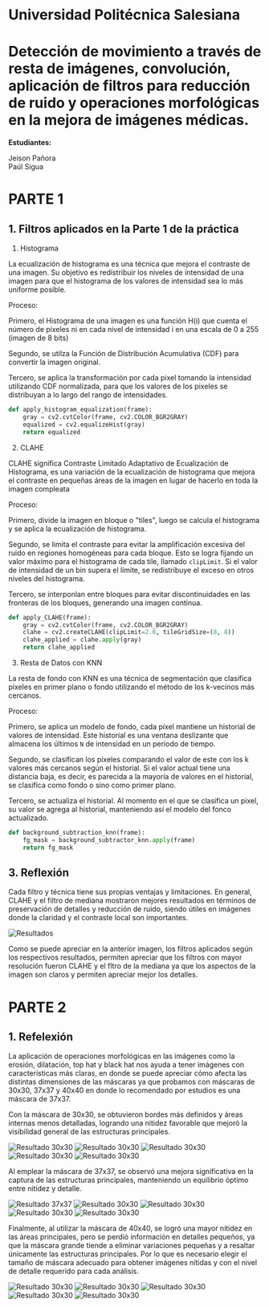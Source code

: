 # Universidad Politécnica Salesiana

# Detección de movimiento a través de resta de imágenes, convolución, aplicación de filtros para reducción de ruido y operaciones morfológicas en la mejora de imágenes médicas.

**Estudiantes:**

Jeison Pañora \
Paúl Sigua

# PARTE 1

## 1. Filtros aplicados en la Parte 1 de la práctica

1. Histograma

La ecualización de histograma es una técnica que mejora el contraste de una imagen. Su objetivo es redistribuir los niveles de intensidad de una imagen para que el histograma de los valores de intensidad sea lo más uniforme posible. 

Proceso:

Primero, el Histograma de una imagen es una función H(i) que cuenta el número de píxeles ni en cada nivel de intensidad i en una escala de 0 a 255 (imagen de 8 bits)

Segundo, se utilza la Función de Distribución Acumulativa (CDF) para convertir la imagen original.

Tercero, se aplica la transformación por cada pixel tomando la intensidad utilizando CDF normalizada, para que los valores de los pixeles se distribuyan a lo largo del rango de intensidades.

```py
def apply_histogram_equalization(frame):
    gray = cv2.cvtColor(frame, cv2.COLOR_BGR2GRAY)
    equalized = cv2.equalizeHist(gray)
    return equalized
```

2. CLAHE

CLAHE significa Contraste Limitado Adaptativo de Ecualización de Histograma, es una variación de la ecualización de histograma que mejora el contraste en pequeñas áreas de la imagen en lugar de hacerlo en toda la imagen compleata

Proceso:

Primero, divide la imagen en bloque o "tiles", luego se calcula el histograma y se aplica la ecualización de histograma.

Segundo, se limita el contraste para evitar la amplificación excesiva del ruido en regiones homogéneas para cada bloque. Esto se logra fijando un valor máximo para el histograma de cada tile, llamado `clipLimit`. Si el valor de intensidad de un bin supera el límite, se redistribuye el exceso en otros niveles del histograma.

Tercero, se interponlan entre bloques para evitar discontinuidades en las fronteras de los bloques, generando una imagen continua.

```py
def apply_CLAHE(frame):
    gray = cv2.cvtColor(frame, cv2.COLOR_BGR2GRAY)
    clahe = cv2.createCLAHE(clipLimit=2.0, tileGridSize=(8, 8))
    clahe_applied = clahe.apply(gray)
    return clahe_applied
```

3. Resta de Datos con KNN

La resta de fondo con KNN es una técnica de segmentación que clasifica píxeles en primer plano o fondo utilizando el método de los k-vecinos más cercanos.

Proceso:

Primero, se aplica un modelo de fondo, cada píxel mantiene un historial de valores de intensidad. Este historial es una ventana deslizante que almacena los últimos `N` de intensidad en un periodo de tiempo.

Segundo, se clasifican los píxeles comparando el valor de este con los k valores más cercanos según el historial. Si el valor actual tiene una distancia baja, es decir, es parecida a la mayoría de valores en el historial, se clasifica como fondo o sino como primer plano.

Tercero, se actualiza el historial. Al momento en el que se clasifica un píxel, su valor se agrega al historial, manteniendo así el modelo del fonco actualizado.

```py
def background_subtraction_knn(frame):
    fg_mask = background_subtractor_knn.apply(frame)
    return fg_mask
```

## 3. Reflexión

Cada filtro y técnica tiene sus propias ventajas y limitaciones. En general, CLAHE y el filtro de mediana mostraron mejores resultados en términos de preservación de detalles y reducción de ruido, siendo útiles en imágenes donde la claridad y el contraste local son importantes.

![Resultados](resultados.jpeg)

Como se puede apreciar en la anterior imagen, los filtros aplicados según los respectivos resultados, permiten apreciar que los filtros con mayor resolución fueron CLAHE y el fltro de la mediana ya que los aspectos de la imagen son claros y permiten apreciar mejor los detalles.

# PARTE 2

## 1. Refelexión

La aplicación de operaciones morfológicas en las imágenes como la erosión, dilatación, top hat y black hat nos ayuda a tener imágenes con características más claras, en donde se puede apreciar cómo afecta las distintas dimensiones de las máscaras ya que probamos con máscaras de 30x30, 37x37 y 40x40 en donde lo recomendado por estudios es una máscara de 37x37.

Con la máscara de 30x30, se obtuvieron bordes más definidos y áreas internas menos detalladas, logrando una nitidez favorable que mejoró la visibilidad general de las estructuras principales. 

![Resultado 30x30](/parte_2/processed/Black_hat_30x30_2-image.jpeg)
![Resultado 30x30](/parte_2/processed/Dilatacion_30x30_2-image.jpeg)
![Resultado 30x30](/parte_2/processed/Erosion_30x30_2-image.jpeg)
![Resultado 30x30](/parte_2/processed/Top_hat_30x30_2-image.jpeg)
![Resultado 30x30](/parte_2/processed/Imagen_original_30x30_2-image.jpeg)

Al emplear la máscara de 37x37, se observó una mejora significativa en la captura de las estructuras principales, manteniendo un equilibrio óptimo entre nitidez y detalle.

![Resultado 37x37](/parte_2/processed/Black_hat_37x37_2-image.jpeg)
![Resultado 30x30](/parte_2/processed/Dilatacion_37x37_2-image.jpeg)
![Resultado 30x30](/parte_2/processed/Erosion_37x37_2-image.jpeg)
![Resultado 30x30](/parte_2/processed/Top_hat_37x37_2-image.jpeg)
![Resultado 30x30](/parte_2/processed/Imagen_original_37x37_2-image.jpeg)


Finalmente, al utilizar la máscara de 40x40, se logró una mayor nitidez en las áreas principales, pero se perdió información en detalles pequeños, ya que la máscara grande tiende a eliminar variaciones pequeñas y a resaltar únicamente las estructuras principales. Por lo que es necesario elegir el tamaño de máscara adecuado para obtener imágenes nítidas y con el nivel de detalle requerido para cada análisis.

![Resultado 30x30](/parte_2/processed/Black_hat_40x40_2-image.jpeg)
![Resultado 30x30](/parte_2/processed/Dilatacion_40x40_2-image.jpeg)
![Resultado 30x30](/parte_2/processed/Erosion_40x40_2-image.jpeg)
![Resultado 30x30](/parte_2/processed/Top_hat_40x40_2-image.jpeg)
![Resultado 30x30](/parte_2/processed/Imagen_original_40x40_2-image.jpeg)